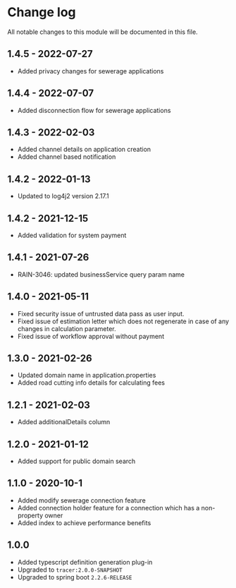 # Change log

All notable changes to this module will be documented in this file.

## 1.4.5 - 2022-07-27

- Added privacy changes for sewerage applications

## 1.4.4 - 2022-07-07

- Added disconnection flow for sewerage applications

## 1.4.3 - 2022-02-03

- Added channel details on application creation
- Added channel based notification

## 1.4.2 - 2022-01-13

- Updated to log4j2 version 2.17.1

## 1.4.2 - 2021-12-15

- Added validation for system payment

## 1.4.1 - 2021-07-26

- RAIN-3046: updated businessService query param name

## 1.4.0 - 2021-05-11

- Fixed security issue of untrusted data pass as user input.
- Fixed issue of estimation letter which does not regenerate in case of any changes in calculation parameter.
- Fixed issue of workflow approval without payment

## 1.3.0 - 2021-02-26
- Updated domain name in application.properties
- Added road cutting info details for calculating fees

## 1.2.1 - 2021-02-03
- Added additionalDetails column

## 1.2.0 - 2021-01-12
- Added support for public domain search

## 1.1.0 - 2020-10-1
- Added modify sewerage connection feature
- Added connection holder feature for a connection which has a non-property owner
- Added index to achieve performance benefits


## 1.0.0
- Added typescript definition generation plug-in
- Upgraded to `tracer:2.0.0-SNAPSHOT`
- Upgraded to spring boot `2.2.6-RELEASE`
